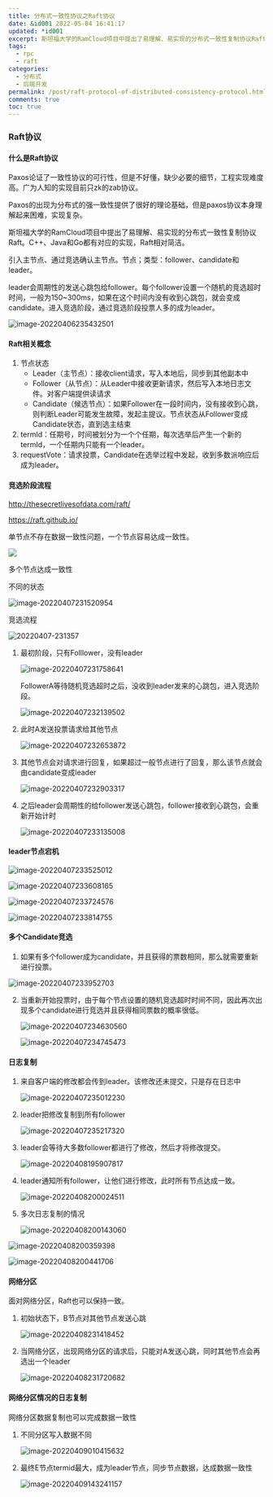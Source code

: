 ```yaml
---
title: 分布式一致性协议之Raft协议
date: &id001 2022-05-04 16:41:17
updated: *id001
excerpt: 斯坦福大学的RamCloud项目中提出了易理解、易实现的分布式一致性复制协议Raft。C++、Java和Go都有对应的实现，Raft相对简洁。引入主节点、通过竞选确认主节点。节点；类型：follower、candidate和leader。
tags:
  - rpc
  - raft
categories:
  - 分布式
  - 后端开发
permalink: /post/raft-protocol-of-distributed-consistency-protocol.html
comments: true
toc: true
---
```

### Raft协议

#### 什么是Raft协议

Paxos论证了一致性协议的可行性，但是不好懂，缺少必要的细节，工程实现难度高。广为人知的实现目前只zk的zab协议。

Paxos的出现为分布式的强一致性提供了很好的理论基础，但是paxos协议本身理解起来困难，实现复杂。

斯坦福大学的RamCloud项目中提出了易理解、易实现的分布式一致性复制协议Raft。C++、Java和Go都有对应的实现，Raft相对简洁。

引入主节点、通过竞选确认主节点。节点；类型：follower、candidate和leader。

leader会周期性的发送心跳包给follower。每个follower设置一个随机的竞选超时时间，一般为150~300ms，如果在这个时间内没有收到心跳包，就会变成candidate。进入竞选阶段，通过竞选阶段投票人多的成为leader。

![image-20220406235432501](https://img1.terwer.space/image-20220406235432501.png)

#### Raft相关概念

1. 节点状态
   - Leader（主节点）：接收client请求，写入本地后，同步到其他副本中
   - Follower（从节点）：从Leader中接收更新请求，然后写入本地日志文件。对客户端提供读请求
   - Candidate（候选节点）：如果Follower在一段时间内，没有接收到心跳，则判断Leader可能发生故障，发起主提议。节点状态从Follower变成Candidate状态，直到选主结束
2. termId：任期号，时间被划分为一个个任期，每次选举后产生一个新的termId，一个任期内只能有一个leader。
3. requestVote：请求投票，Candidate在选举过程中发起，收到多数派响应后成为leader。

#### 竞选阶段流程

http://thesecretlivesofdata.com/raft/

https://raft.github.io/

单节点不存在数据一致性问题，一个节点容易达成一致性。

![](https://img1.terwer.space/20220407-230906.png)

多个节点达成一致性

不同的状态

![image-20220407231520954](https://img1.terwer.space/image-20220407231520954.png)

竞选流程

![20220407-231357](https://img1.terwer.space/20220407-231357.png)

1. 最初阶段，只有Folllower，没有leader

   ![image-20220407231758641](https://img1.terwer.space/image-20220407231758641.png)

   FollowerA等待随机竞选超时之后，没收到leader发来的心跳包，进入竞选阶段。

   ![image-20220407232139502](https://img1.terwer.space/image-20220407232139502.png)

2. 此时A发送投票请求给其他节点

   ![image-20220407232653872](https://img1.terwer.space/image-20220407232653872.png)

3. 其他节点会对请求进行回复，如果超过一般节点进行了回复，那么该节点就会由candidate变成leader

   ![image-20220407232903317](https://img1.terwer.space/image-20220407232903317.png)

4. 之后leader会周期性的给follower发送心跳包，follower接收到心跳包，会重新开始计时

   ![image-20220407233135008](https://img1.terwer.space/image-20220407233135008.png)

#### leader节点宕机

![image-20220407233525012](https://img1.terwer.space/image-20220407233525012.png)



![image-20220407233608165](https://img1.terwer.space/image-20220407233608165.png)



![image-20220407233724576](https://img1.terwer.space/image-20220407233724576.png)



![image-20220407233814755](https://img1.terwer.space/image-20220407233814755.png)

#### 多个Candidate竞选

1. 如果有多个follower成为candidate，并且获得的票数相同，那么就需要重新进行投票。

![image-20220407233952703](https://img1.terwer.space/image-20220407233952703.png)

2. 当重新开始投票时，由于每个节点设置的随机竞选超时时间不同，因此再次出现多个candidate进行竞选并且获得相同票数的概率很低。

   ![image-20220407234630560](https://img1.terwer.space/image-20220407234630560.png)

   ![image-20220407234745473](https://img1.terwer.space/image-20220407234745473.png)

#### 日志复制

1. 来自客户端的修改都会传到leader。该修改还未提交，只是存在日志中

   ![image-20220407235012230](https://img1.terwer.space/image-20220407235012230.png)

2. leader把修改复制到所有follower

   ![image-20220407235217320](https://img1.terwer.space/image-20220407235217320.png)

3. leader会等待大多数follower都进行了修改，然后才将修改提交。

   ![image-20220408195907817](https://img1.terwer.space/image-20220408195907817.png)

4. leader通知所有follower，让他们进行修改，此时所有节点达成一致。

   ![image-20220408200024511](https://img1.terwer.space/image-20220408200024511.png)

5. 多次日志复制的情况

   ![image-20220408200143060](https://img1.terwer.space/image-20220408200143060.png)

![image-20220408200359398](https://img1.terwer.space/image-20220408200359398.png)



![image-20220408200441706](https://img1.terwer.space/image-20220408200441706.png)

#### 网络分区

面对网络分区，Raft也可以保持一致。

1. 初始状态下，B节点对其他节点发送心跳

   ![image-20220408231418452](https://img1.terwer.space/image-20220408231418452.png)

2. 当网络分区，出现网络分区的请求后，只能对A发送心跳，同时其他节点会再选出一个leader

   ![image-20220408231720682](https://img1.terwer.space/image-20220408231720682.png)

#### 网络分区情况的日志复制

网络分区数据复制也可以完成数据一致性

1. 不同分区写入数据不同

   ![image-20220409010415632](https://img1.terwer.space/image-20220409010415632.png)



2. 最终E节点termid最大，成为leader节点，同步节点数据，达成数据一致性

   ![image-20220409143241157](https://img1.terwer.space/image-20220409143241157.png)